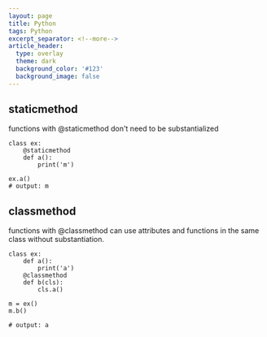```yaml
---
layout: page
title: Python
tags: Python
excerpt_separator: <!--more-->
article_header:
  type: overlay
  theme: dark
  background_color: '#123'
  background_image: false
---
```


<!--more-->

## staticmethod

functions with @staticmethod don't need to be substantialized
```
class ex:
	@staticmethod
	def a():
		print('m')

ex.a()
# output: m
```

## classmethod

functions with @classmethod can use attributes and functions in the same class without substantiation.

```
class ex:
	def a():
		print('a')
	@classmethod
	def b(cls):
		cls.a()

m = ex()
m.b()

# output: a
```
